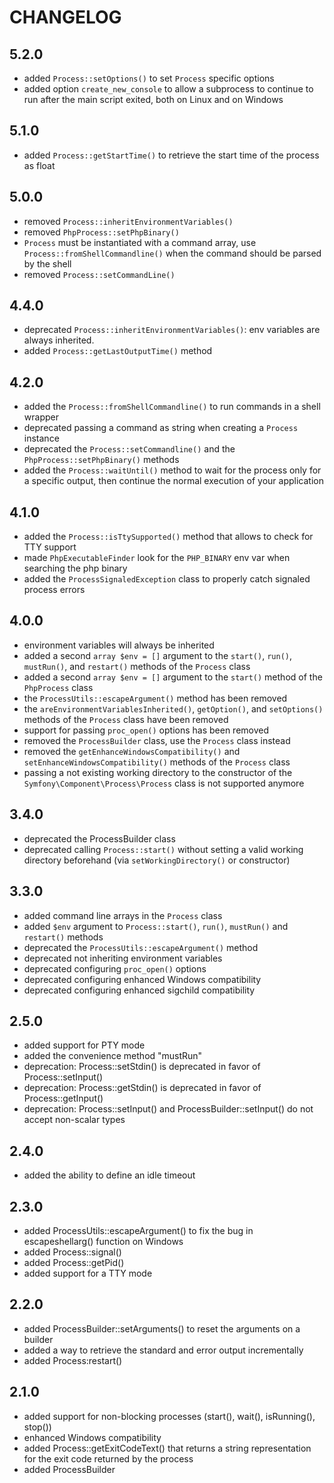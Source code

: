 # CHANGELOG

## 5.2.0

- added `Process::setOptions()` to set `Process` specific options
- added option `create_new_console` to allow a subprocess to continue
  to run after the main script exited, both on Linux and on Windows

## 5.1.0

- added `Process::getStartTime()` to retrieve the start time of the process as float

## 5.0.0

- removed `Process::inheritEnvironmentVariables()`
- removed `PhpProcess::setPhpBinary()`
- `Process` must be instantiated with a command array, use `Process::fromShellCommandline()` when the command should be parsed by the shell
- removed `Process::setCommandLine()`

## 4.4.0

- deprecated `Process::inheritEnvironmentVariables()`: env variables are always inherited.
- added `Process::getLastOutputTime()` method

## 4.2.0

- added the `Process::fromShellCommandline()` to run commands in a shell wrapper
- deprecated passing a command as string when creating a `Process` instance
- deprecated the `Process::setCommandline()` and the `PhpProcess::setPhpBinary()` methods
- added the `Process::waitUntil()` method to wait for the process only for a
  specific output, then continue the normal execution of your application

## 4.1.0

- added the `Process::isTtySupported()` method that allows to check for TTY support
- made `PhpExecutableFinder` look for the `PHP_BINARY` env var when searching the php binary
- added the `ProcessSignaledException` class to properly catch signaled process errors

## 4.0.0

- environment variables will always be inherited
- added a second `array $env = []` argument to the `start()`, `run()`,
  `mustRun()`, and `restart()` methods of the `Process` class
- added a second `array $env = []` argument to the `start()` method of the
  `PhpProcess` class
- the `ProcessUtils::escapeArgument()` method has been removed
- the `areEnvironmentVariablesInherited()`, `getOption()`, and `setOptions()`
  methods of the `Process` class have been removed
- support for passing `proc_open()` options has been removed
- removed the `ProcessBuilder` class, use the `Process` class instead
- removed the `getEnhanceWindowsCompatibility()` and `setEnhanceWindowsCompatibility()` methods of the `Process` class
- passing a not existing working directory to the constructor of the `Symfony\Component\Process\Process` class is not
  supported anymore

## 3.4.0

- deprecated the ProcessBuilder class
- deprecated calling `Process::start()` without setting a valid working directory beforehand (via `setWorkingDirectory()` or constructor)

## 3.3.0

- added command line arrays in the `Process` class
- added `$env` argument to `Process::start()`, `run()`, `mustRun()` and `restart()` methods
- deprecated the `ProcessUtils::escapeArgument()` method
- deprecated not inheriting environment variables
- deprecated configuring `proc_open()` options
- deprecated configuring enhanced Windows compatibility
- deprecated configuring enhanced sigchild compatibility

## 2.5.0

- added support for PTY mode
- added the convenience method "mustRun"
- deprecation: Process::setStdin() is deprecated in favor of Process::setInput()
- deprecation: Process::getStdin() is deprecated in favor of Process::getInput()
- deprecation: Process::setInput() and ProcessBuilder::setInput() do not accept non-scalar types

## 2.4.0

- added the ability to define an idle timeout

## 2.3.0

- added ProcessUtils::escapeArgument() to fix the bug in escapeshellarg() function on Windows
- added Process::signal()
- added Process::getPid()
- added support for a TTY mode

## 2.2.0

- added ProcessBuilder::setArguments() to reset the arguments on a builder
- added a way to retrieve the standard and error output incrementally
- added Process:restart()

## 2.1.0

- added support for non-blocking processes (start(), wait(), isRunning(), stop())
- enhanced Windows compatibility
- added Process::getExitCodeText() that returns a string representation for
  the exit code returned by the process
- added ProcessBuilder
